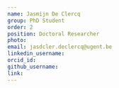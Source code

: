 ```yaml
---
name: Jasmijn De Clercq
group: PhD Student
order: 2
position: Doctoral Researcher
photo: 
email: jasdcler.declercq@ugent.be
linkedin_username: 
orcid_id: 
github_username: 
link:
---
```

